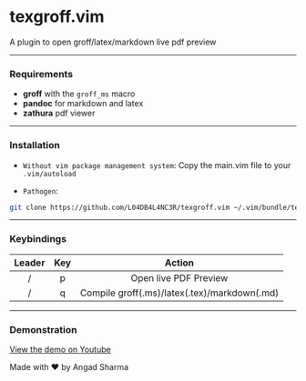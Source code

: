 # texgroff.vim
A plugin to open groff/latex/markdown live pdf preview

---

### Requirements

* **groff** with the `groff_ms` macro
* **pandoc** for markdown and latex
* **zathura** pdf viewer

---

### Installation

* `Without vim package management system`: Copy the main.vim file to your `.vim/autoload`

* `Pathogen`: 

```sh
git clone https://github.com/L04DB4L4NC3R/texgroff.vim ~/.vim/bundle/texgroff.vim
```

---

### Keybindings

| Leader | Key | Action |
|:------:|:---:|:------:|
| 	/		 |  p  | Open live PDF Preview |
| 	/		 |  q  | Compile groff(.ms)/latex(.tex)/markdown(.md) |

---

### Demonstration

[View the demo on Youtube](https://youtu.be/s4gVmJafKf0)


<p align="center" >

Made with :heart: by Angad Sharma

</p>
